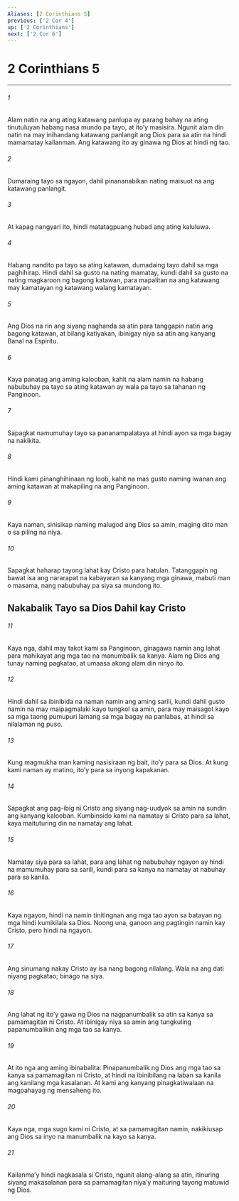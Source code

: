 ```yaml
---
Aliases: [2 Corinthians 5]
previous: ['2 Cor 4']
up: ['2 Corinthians']
next: ['2 Cor 6']
---
```

# 2 Corinthians 5

***


###### 1 


Alam natin na ang ating katawang panlupa ay parang bahay na ating tinutuluyan habang nasa mundo pa tayo, at itoʼy masisira. Ngunit alam din natin na may inihandang katawang panlangit ang Dios para sa atin na hindi mamamatay kailanman. Ang katawang ito ay ginawa ng Dios at hindi ng tao. 


###### 2 


Dumaraing tayo sa ngayon, dahil pinananabikan nating maisuot na ang katawang panlangit. 


###### 3 


At kapag nangyari ito, hindi matatagpuang hubad ang ating kaluluwa. 


###### 4 


Habang nandito pa tayo sa ating katawan, dumadaing tayo dahil sa mga paghihirap. Hindi dahil sa gusto na nating mamatay, kundi dahil sa gusto na nating magkaroon ng bagong katawan, para mapalitan na ang katawang may kamatayan ng katawang walang kamatayan. 


###### 5 


Ang Dios na rin ang siyang naghanda sa atin para tanggapin natin ang bagong katawan, at bilang katiyakan, ibinigay niya sa atin ang kanyang Banal na Espiritu. 


###### 6 


Kaya panatag ang aming kalooban, kahit na alam namin na habang nabubuhay pa tayo sa ating katawan ay wala pa tayo sa tahanan ng Panginoon. 


###### 7 


Sapagkat namumuhay tayo sa pananampalataya at hindi ayon sa mga bagay na nakikita. 


###### 8 


Hindi kami pinanghihinaan ng loob, kahit na mas gusto naming iwanan ang aming katawan at makapiling na ang Panginoon. 


###### 9 


Kaya naman, sinisikap naming malugod ang Dios sa amin, maging dito man o sa piling na niya. 


###### 10 


Sapagkat haharap tayong lahat kay Cristo para hatulan. Tatanggapin ng bawat isa ang nararapat na kabayaran sa kanyang mga ginawa, mabuti man o masama, nang nabubuhay pa siya sa mundong ito.

## Nakabalik Tayo sa Dios Dahil kay Cristo 


###### 11 


Kaya nga, dahil may takot kami sa Panginoon, ginagawa namin ang lahat para mahikayat ang mga tao na manumbalik sa kanya. Alam ng Dios ang tunay naming pagkatao, at umaasa akong alam din ninyo ito. 


###### 12 


Hindi dahil sa ibinibida na naman namin ang aming sarili, kundi dahil gusto namin na may maipagmalaki kayo tungkol sa amin, para may maisagot kayo sa mga taong pumupuri lamang sa mga bagay na panlabas, at hindi sa nilalaman ng puso. 


###### 13 


Kung magmukha man kaming nasisiraan ng bait, itoʼy para sa Dios. At kung kami naman ay matino, itoʼy para sa inyong kapakanan. 


###### 14 


Sapagkat ang pag-ibig ni Cristo ang siyang nag-uudyok sa amin na sundin ang kanyang kalooban. Kumbinsido kami na namatay si Cristo para sa lahat, kaya maituturing din na namatay ang lahat. 


###### 15 


Namatay siya para sa lahat, para ang lahat ng nabubuhay ngayon ay hindi na mamumuhay para sa sarili, kundi para sa kanya na namatay at nabuhay para sa kanila. 


###### 16 


Kaya ngayon, hindi na namin tinitingnan ang mga tao ayon sa batayan ng mga hindi kumikilala sa Dios. Noong una, ganoon ang pagtingin namin kay Cristo, pero hindi na ngayon. 


###### 17 


Ang sinumang nakay Cristo ay isa nang bagong nilalang. Wala na ang dati niyang pagkatao; binago na siya. 


###### 18 


Ang lahat ng itoʼy gawa ng Dios na nagpanumbalik sa atin sa kanya sa pamamagitan ni Cristo. At ibinigay niya sa amin ang tungkuling papanumbalikin ang mga tao sa kanya. 


###### 19 


At ito nga ang aming ibinabalita: Pinapanumbalik ng Dios ang mga tao sa kanya sa pamamagitan ni Cristo, at hindi na ibinibilang na laban sa kanila ang kanilang mga kasalanan. At kami ang kanyang pinagkatiwalaan na magpahayag ng mensaheng ito. 


###### 20 


Kaya nga, mga sugo kami ni Cristo, at sa pamamagitan namin, nakikiusap ang Dios sa inyo na manumbalik na kayo sa kanya. 


###### 21 


Kailanmaʼy hindi nagkasala si Cristo, ngunit alang-alang sa atin, itinuring siyang makasalanan para sa pamamagitan niyaʼy maituring tayong matuwid ng Dios.
